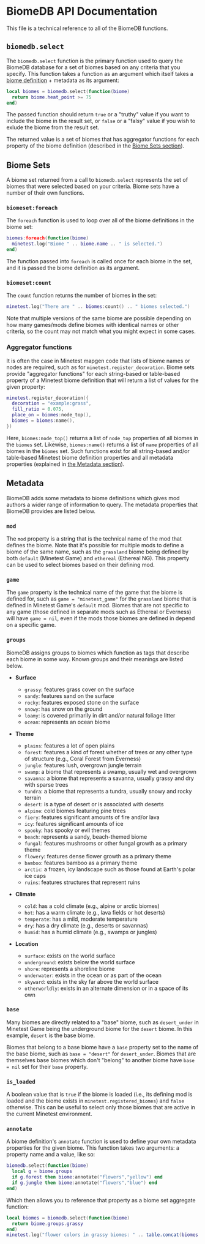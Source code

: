 # BiomeDB API Documentation

This file is a technical reference to all of the BiomeDB functions.

## `biomedb.select`

The `biomedb.select` function is the primary function used to query the BiomeDB database for a set of biomes based on any criteria that you specify. This function takes a function as an argument which itself takes a [biome definition](https://github.com/minetest/minetest/blob/master/doc/lua_api.md#biome-definition) + metadata as its argument:

```lua
local biomes = biomedb.select(function(biome)
  return biome.heat_point >= 75
end)
```

The passed function should return `true` or a "truthy" value if you want to include the biome in the result set, or `false` or a "falsy" value if you wish to exlude the biome from the result set.

The returned value is a set of biomes that has aggregator functions for each property of the biome definition (described in the [Biome Sets section](#biome-sets)).

## Biome Sets

A biome set returned from a call to `biomedb.select` represents the set of biomes that were selected based on your criteria. Biome sets have a number of their own functions.

### `biomeset:foreach`

The `foreach` function is used to loop over all of the biome definitions in the biome set:

```lua
biomes:foreach(function(biome)
  minetest.log("Biome " .. biome.name .. " is selected.")
end)
```

The function passed into `foreach` is called once for each biome in the set, and it is passed the biome definition as its argument.

### `biomeset:count`

The `count` function returns the number of biomes in the set:

```lua
minetest.log("There are " .. biomes:count() .. " biomes selected.")
```

Note that multiple versions of the same biome are possible depending on how many games/mods define biomes with identical names or other criteria, so the count may not match what you might expect in some cases.

### Aggregator functions

It is often the case in Minetest mapgen code that lists of biome names or nodes are required, such as for `minetest.register_decoration`. Biome sets provide "aggregator functions" for each string-based or table-based property of a Minetest biome definition that will return a list of values for the given property:

```lua
minetest.register_decoration({
  decoration = "example:grass",
  fill_ratio = 0.075,
  place_on = biomes:node_top(),
  biomes = biomes:name(),
})
```

Here, `biomes:node_top()` returns a list of `node_top` properties of all biomes in the `biomes` set. Likewise, `biomes:name()` returns a list of `name` properties of all biomes in the `biomes` set. Such functions exist for all string-based and/or table-based Minetest biome definition properties and all metadata properties (explained in [the Metadata section](#metadata)).

## Metadata

BiomeDB adds some metadata to biome definitions which gives mod authors a wider range of information to query. The metadata properties that BiomeDB provides are listed below.

### `mod`

The `mod` property is a string that is the technical name of the mod that defines the biome. Note that it's possible for multiple mods to define a biome of the same name, such as the `grassland` biome being defined by both `default` (Minetest Game) and `ethereal` (Ethereal NG). This property can be used to select biomes based on their defining mod.

### `game`

The `game` property is the technical name of the game that the biome is defined for, such as `game = "minetest_game"` for the `grassland` biome that is defined in Minetest Game's `default` mod. Biomes that are not specific to any game (those defined in separate mods such as Ethereal or Everness) will have `game = nil`, even if the mods those biomes are defined in depend on a specific game.

### `groups`

BiomeDB assigns groups to biomes which function as tags that describe each biome in some way. Known groups and their meanings are listed below.

- **Surface**
  - `grassy`: features grass cover on the surface
  - `sandy`: features sand on the surface
  - `rocky`: features exposed stone on the surface
  - `snowy`: has snow on the ground
  - `loamy`: is covered primarily in dirt and/or natural foliage litter
  - `ocean`: represents an ocean biome

- **Theme**
  - `plains`: features a lot of open plains
  - `forest`: features a kind of forest whether of trees or any other type of structure (e.g., Coral Forest from Everness)
  - `jungle`: features lush, overgrown jungle terrain
  - `swamp`: a biome that represents a swamp, usually wet and overgrown
  - `savanna`: a biome that represents a savanna, usually grassy and dry with sparse trees
  - `tundra`: a biome that represents a tundra, usually snowy and rocky terrain
  - `desert`: is a type of desert or is associated with deserts
  - `alpine`: cold biomes featuring pine trees
  - `fiery`: features significant amounts of fire and/or lava
  - `icy`: features significant amounts of ice
  - `spooky`: has spooky or evil themes
  - `beach`: represents a sandy, beach-themed biome
  - `fungal`: features mushrooms or other fungal growth as a primary theme
  - `flowery`: features dense flower growth as a primary theme
  - `bamboo`: features bamboo as a primary theme
  - `arctic`: a frozen, icy landscape such as those found at Earth's polar ice caps
  - `ruins`: features structures that represent ruins

- **Climate**
  - `cold`: has a cold climate (e.g., alpine or arctic biomes)
  - `hot`: has a warm climate (e.g., lava fields or hot deserts)
  - `temperate`: has a mild, moderate temperature
  - `dry`: has a dry climate (e.g., deserts or savannas)
  - `humid`: has a humid climate (e.g., swamps or jungles)

- **Location**
  - `surface`: exists on the world surface
  - `underground`: exists below the world surface
  - `shore`: represents a shoreline biome
  - `underwater`: exists in the ocean or as part of the ocean
  - `skyward`: exists in the sky far above the world surface
  - `otherworldly`: exists in an alternate dimension or in a space of its own

### `base`

Many biomes are directly related to a "base" biome, such as `desert_under` in Minetest Game being the underground biome for the `desert` biome. In this example, `desert` is the base biome.

Biomes that belong to a base biome have a `base` property set to the name of the base biome, such as `base = "desert"` for `desert_under`. Biomes that are themselves base biomes which don't "belong" to another biome have `base = nil` set for their `base` property.

### `is_loaded`

A boolean value that is `true` if the biome is loaded (i.e., its defining mod is loaded and the biome exists in `minetest.registered_biomes`) and `false` otherwise. This can be useful to select only those biomes that are active in the current Minetest environment.

### `annotate`

A biome definition's `annotate` function is used to define your own metadata properties for the given biome. This function takes two arguments: a property name and a value, like so:

```lua
biomedb.select(function(biome)
  local g = biome.groups
  if g.forest then biome:annotate("flowers","yellow") end
  if g.jungle then biome:annotate("flowers","blue") end
end)
```

Which then allows you to reference that property as a biome set aggregate function:

```lua
local biomes = biomedb.select(function(biome)
  return biome.groups.grassy
end)
minetest.log("flower colors in grassy biomes: " .. table.concat(biomes:flowers(),", ")) -- returns "blue, yellow"
```